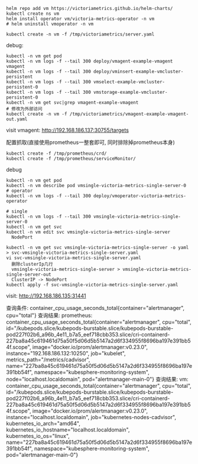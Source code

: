 ```shell
helm repo add vm https://victoriametrics.github.io/helm-charts/
kubectl create ns vm
helm install operator vm/victoria-metrics-operator -n vm
# helm uninstall vmoperator -n vm

kubectl create -n vm -f /tmp/victoriametrics/server.yaml
```
debug:
```shell
kubectl -n vm get pod
kubectl -n vm logs -f --tail 300 deploy/vmagent-example-vmagent vmagent
kubectl -n vm logs -f --tail 300 deploy/vminsert-example-vmcluster-persistent
kubectl -n vm logs -f --tail 300 vmselect-example-vmcluster-persistent-0
kubectl -n vm logs -f --tail 300 vmstorage-example-vmcluster-persistent-0
kubectl -n vm get svc|grep vmagent-example-vmagent
# 修改为外部访问
kubectl create -n vm -f /tmp/victoriametrics/vmagent-example-vmagent-out.yaml
```


visit vmagent: http://192.168.186.137:30755/targets


配置抓取(直接使用prometheus一整套即可, 同时排除掉prometheus本身)
```shell
kubectl create -f /tmp/prometheus/crd/
kubectl create -f /tmp/prometheus/serviceMonitor/
```

debug
```shell
kubectl -n vm get pod
kubectl -n vm describe pod vmsingle-victoria-metrics-single-server-0
# operator
kubectl -n vm logs -f --tail 300 deploy/vmoperator-victoria-metrics-operator

# single
kubectl -n vm logs -f --tail 300 vmsingle-victoria-metrics-single-server-0
kubectl -n vm get svc
kubectl -n vm edit svc vmsingle-victoria-metrics-single-server
  NodePort

kubectl -n vm get svc vmsingle-victoria-metrics-single-server -o yaml > svc-vmsingle-victoria-metrics-single-server.yaml
vi svc-vmsingle-victoria-metrics-single-server.yaml
  删除clusterIp几行
  vmsingle-victoria-metrics-single-server > vmsingle-victoria-metrics-single-server-out
  ClusterIP -> NodePort
kubectl apply -f svc-vmsingle-victoria-metrics-single-server.yaml
```

visit:
http://192.168.186.135:31441

查询条件:   container_cpu_usage_seconds_total{container="alertmanager", cpu="total"}
查询结果:   prometheus:
container_cpu_usage_seconds_total{container="alertmanager", cpu="total", id="/kubepods.slice/kubepods-burstable.slice/kubepods-burstable-pod227f02b6_a96b_4e11_b7a5_eef718cbb353.slice/cri-containerd-227ba8a45c619461d75a50f5d06d5b5147a2d6f334955f8696ba197e391bb54f.scope", image="docker.io/prom/alertmanager:v0.23.0", instance="192.168.186.132:10250", job="kubelet", metrics_path="/metrics/cadvisor", name="227ba8a45c619461d75a50f5d06d5b5147a2d6f334955f8696ba197e391bb54f", namespace="kubesphere-monitoring-system", node="localhost.localdomain", pod="alertmanager-main-0"}
查询结果:   vm:
container_cpu_usage_seconds_total{container="alertmanager", cpu="total", id="/kubepods.slice/kubepods-burstable.slice/kubepods-burstable-pod227f02b6_a96b_4e11_b7a5_eef718cbb353.slice/cri-containerd-227ba8a45c619461d75a50f5d06d5b5147a2d6f334955f8696ba197e391bb54f.scope", image="docker.io/prom/alertmanager:v0.23.0", instance="localhost.localdomain", job="kubernetes-nodes-cadvisor", kubernetes_io_arch="amd64", kubernetes_io_hostname="localhost.localdomain", kubernetes_io_os="linux", name="227ba8a45c619461d75a50f5d06d5b5147a2d6f334955f8696ba197e391bb54f", namespace="kubesphere-monitoring-system", pod="alertmanager-main-0"}
